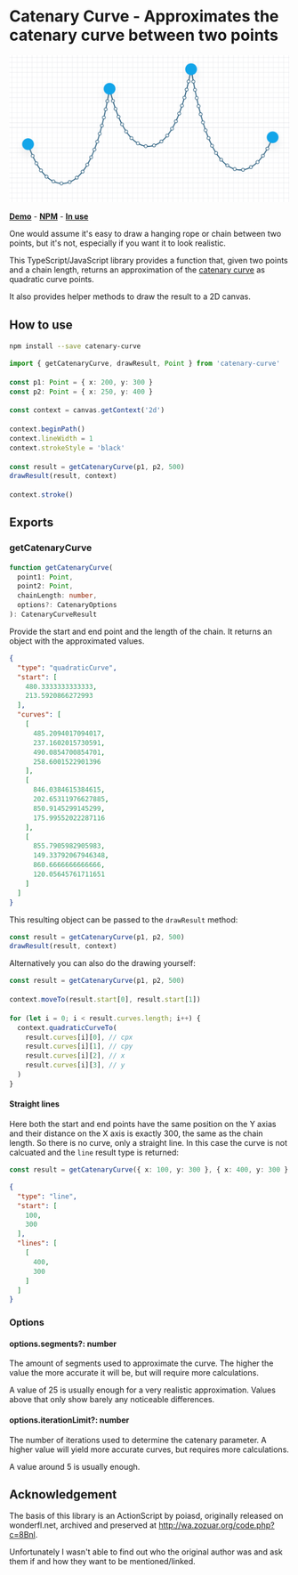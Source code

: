 # Catenary Curve - Approximates the catenary curve between two points

[![catenary-curve banner](public/og.png?raw=true "Catenary Curves")](https://catenary-curve.dulnan.net)

**[Demo](https://catenary-curve.dulnan.net)** - **[NPM](https://www.npmjs.com/package/catenary-curve)** - **[In use](https://lazybrush.dulnan.net)**

One would assume it's easy to draw a hanging rope or chain between two points,
but it's not, especially if you want it to look realistic.

This TypeScript/JavaScript library provides a function that, given two points
and a chain length, returns an approximation of the [catenary
curve](https://en.wikipedia.org/wiki/Catenary) as quadratic curve points.

It also provides helper methods to draw the result to a 2D canvas.

## How to use

```bash
npm install --save catenary-curve
```

```typescript
import { getCatenaryCurve, drawResult, Point } from 'catenary-curve'

const p1: Point = { x: 200, y: 300 }
const p2: Point = { x: 250, y: 400 }

const context = canvas.getContext('2d')

context.beginPath()
context.lineWidth = 1
context.strokeStyle = 'black'

const result = getCatenaryCurve(p1, p2, 500)
drawResult(result, context)

context.stroke()
```

## Exports

### getCatenaryCurve

```typescript
function getCatenaryCurve(
  point1: Point,
  point2: Point,
  chainLength: number,
  options?: CatenaryOptions
): CatenaryCurveResult
```

Provide the start and end point and the length of the chain. It returns an
object with the approximated values.

```json
{
  "type": "quadraticCurve",
  "start": [
    480.3333333333333,
    213.5920866272993
  ],
  "curves": [
    [
      485.2094017094017,
      237.1602015730591,
      490.0854700854701,
      258.6001522901396
    ],
    [
      846.0384615384615,
      202.65311976627885,
      850.9145299145299,
      175.99552022287116
    ],
    [
      855.7905982905983,
      149.33792067946348,
      860.6666666666666,
      120.05645761711651
    ]
  ]
}
```

This resulting object can be passed to the `drawResult` method:

```typescript
const result = getCatenaryCurve(p1, p2, 500)
drawResult(result, context)
```

Alternatively you can also do the drawing yourself:

```typescript
const result = getCatenaryCurve(p1, p2, 500)

context.moveTo(result.start[0], result.start[1])

for (let i = 0; i < result.curves.length; i++) {
  context.quadraticCurveTo(
    result.curves[i][0], // cpx
    result.curves[i][1], // cpy
    result.curves[i][2], // x
    result.curves[i][3], // y
  )
}
```

#### Straight lines

Here both the start and end points have the same position on the Y axias and
their distance on the X axis is exactly 300, the same as the chain length. So
there is no curve, only a straight line. In this case the curve is not
calcuated and the `line` result type is returned:

```typescript
const result = getCatenaryCurve({ x: 100, y: 300 }, { x: 400, y: 300 }, 300)
```

```json
{
  "type": "line",
  "start": [
    100,
    300
  ],
  "lines": [
    [
      400,
      300
    ]
  ]
}
```

### Options

#### options.segments?: number

The amount of segments used to approximate the curve. The higher the value the
more accurate it will be, but will require more calculations.

A value of 25 is usually enough for a very realistic approximation. Values
above that only show barely any noticeable differences.

#### options.iterationLimit?: number

The number of iterations used to determine the catenary parameter. A higher
value will yield more accurate curves, but requires more calculations.

A value around 5 is usually enough.

## Acknowledgement

The basis of this library is an ActionScript by poiasd, originally released on
wonderfl.net, archived and preserved at http://wa.zozuar.org/code.php?c=8Bnl.

Unfortunately I wasn't able to find out who the original author was and ask
them if and how they want to be mentioned/linked.
